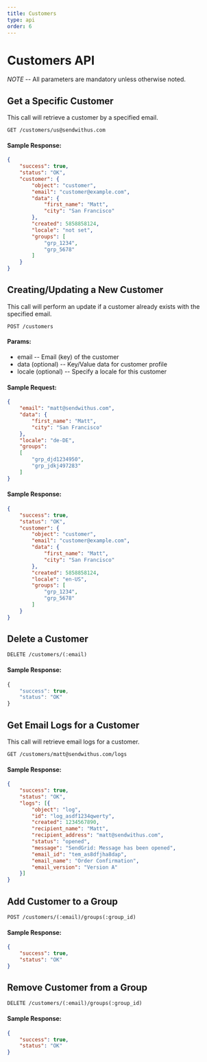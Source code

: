 ```yaml
---
title: Customers
type: api
order: 6
---
```


# Customers API

*NOTE* -- All parameters are mandatory unless otherwise noted.

## Get a Specific Customer

This call will retrieve a customer by a specified email.

`GET /customers/us@sendwithus.com`

#### Sample Response:

```json
{
	"success": true,
    "status": "OK",
    "customer": {
		"object": "customer",
        "email": "customer@example.com",
        "data": {
            "first_name": "Matt",
            "city": "San Francisco"
        },
        "created": 5858858124,
        "locale": "not set",
        "groups": [
            "grp_1234",
            "grp_5678"
        ]
    }
}
```

## Creating/Updating a New Customer

This call will perform an update if a customer already exists with the specified email.

`POST /customers`

#### Params:

- email       -- Email (key) of the customer
- data (optional)       -- Key/Value data for customer profile
- locale (optional)     -- Specify a locale for this customer

#### Sample Request:

```json
{
	"email": "matt@sendwithus.com",
	"data": {
		"first_name": "Matt",
		"city": "San Francisco"
	},
	"locale": "de-DE",
    "groups":
    [
        "grp_djd1234950",
        "grp_jdkj497283"
    ]
}
```

#### Sample Response:

```json
{
	"success": true,
    "status": "OK",
    "customer": {
		"object": "customer",
        "email": "customer@example.com",
        "data": {
            "first_name": "Matt",
            "city": "San Francisco"
        },
        "created": 5858858124,
        "locale": "en-US",
        "groups": [
            "grp_1234",
            "grp_5678"
        ]
    }
}
```


## Delete a Customer

`DELETE /customers/(:email)`

#### Sample Response:

```javascript
{
	"success": true,
    "status": "OK"
}
```


## Get Email Logs for a Customer

This call will retrieve email logs for a customer.

`GET /customers/matt@sendwithus.com/logs`

#### Sample Response:

```json
{
	"success": true,
    "status": "OK",
    "logs": [{
        "object": "log",
        "id": "log_asdf1234qwerty",
        "created": 1234567890,
        "recipient_name": "Matt",
        "recipient_address": "matt@sendwithus.com",
        "status": "opened",
        "message": "SendGrid: Message has been opened",
        "email_id": "tem_as8dfjha8dap",
        "email_name": "Order Confirmation",
        "email_version": "Version A"
    }]
}
```


## Add Customer to a Group

`POST /customers/(:email)/groups(:group_id)`

#### Sample Response:

```json
{
    "success": true,
    "status": "OK"
}
```

## Remove Customer from a Group

`DELETE /customers/(:email)/groups(:group_id)`

#### Sample Response:

```json
{
    "success": true,
    "status": "OK"
}
```
